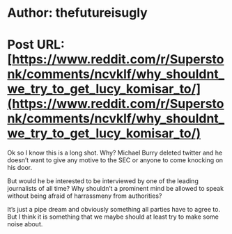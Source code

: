 # Author: thefutureisugly
# Post URL: [https://www.reddit.com/r/Superstonk/comments/ncvklf/why_shouldnt_we_try_to_get_lucy_komisar_to/](https://www.reddit.com/r/Superstonk/comments/ncvklf/why_shouldnt_we_try_to_get_lucy_komisar_to/)


Ok so I know this is a long shot. Why? Michael Burry deleted twitter and he doesn’t want to give any motive to the SEC or anyone to come knocking on his door. 

But would he be interested to be interviewed by one of the leading journalists of all time? Why shouldn’t a prominent mind be allowed to speak without being afraid of harrassmeny from authorities? 

It’s just a pipe dream and obviously something all parties have to agree to. But I think it is something that we maybe should at least try to make some noise about.